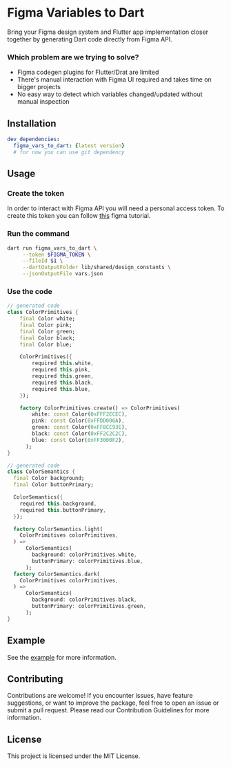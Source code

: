 # Figma Variables to Dart

Bring your Figma design system and Flutter app implementation closer together by generating Dart code directly from Figma API.

### Which problem are we trying to solve?
* Figma codegen plugins for Flutter/Drat are limited
* There's manual interaction with Figma UI required and takes time on bigger projects
* No easy way to detect which variables changed/updated without manual inspection


## Installation
```yaml
dev_dependencies:
  figma_vars_to_dart: {latest version} 
  # for now you can use git dependency
```

## Usage

### Create the token

In order to interact with Figma API you will need a personal access token. 
To create this token you can follow [this](https://help.figma.com/hc/en-us/articles/8085703771159-Manage-personal-access-token) figma tutorial.

### Run the command

```bash
dart run figma_vars_to_dart \
	 --token $FIGMA_TOKEN \
	 --fileId $1 \
	 --dartOutputFolder lib/shared/design_constants \
	 --jsonOutputFile vars.json 
```


### Use the code
```dart
// generated code
class ColorPrimitives {
    final Color white;
    final Color pink;
    final Color green;
    final Color black;
    final Color blue;

    ColorPrimitives({
        required this.white,
        required this.pink,
        required this.green,
        required this.black,
        required this.blue,
    });

    factory ColorPrimitives.create() => ColorPrimitives(
        white: const Color(0xFFF2ECEC),
        pink: const Color(0xFFDD006A),
        green: const Color(0xFF8CC93E),
        black: const Color(0xFF2C2C2C),
        blue: const Color(0xFF3000F2),
      );
}
```
```dart
// generated code
class ColorSemantics {
  final Color background;
  final Color buttonPrimary;

  ColorSemantics({
    required this.background,
    required this.buttonPrimary,
  });

  factory ColorSemantics.light(
    ColorPrimitives colorPrimitives,
  ) =>
      ColorSemantics(
        background: colorPrimitives.white,
        buttonPrimary: colorPrimitives.blue,
      );
  factory ColorSemantics.dark(
    ColorPrimitives colorPrimitives,
  ) =>
      ColorSemantics(
        background: colorPrimitives.black,
        buttonPrimary: colorPrimitives.green,
      );
}
```
## Example
See the [example](https://github.com/appsfactorygmbh/figma-vars-to-dart/tree/main/example) for more information.

## Contributing
Contributions are welcome! If you encounter issues, have feature suggestions, or want to improve the package, feel free to open an issue or submit a pull request. Please read our Contribution Guidelines for more information.

## License
This project is licensed under the MIT License.
